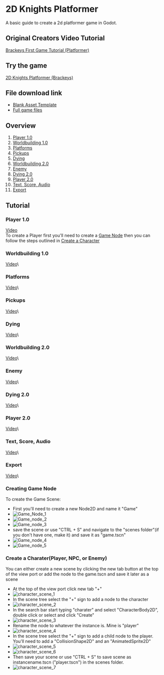 # 2D Knights Platformer
A basic guide to create a 2d platformer game in Godot.
## Original Creators Video Tutorial
[Brackeys First Game Tutorial (Platformer)](https://youtu.be/LOhfqjmasi0?feature=shared)
## Try the game
[2D Knights Platformer (Brackeys)](https://jvansant13.github.io/Technology-Specials/2d%20Knights%20Platformer/Game/)
## File download link
- [Blank Asset Template](https://github.com/jvansant13/Technology-Specials/raw/refs/heads/main/Templates/Asset%20templates/2d_platformer_template.zip)
- [Full game files](https://github.com/jvansant13/Technology-Specials/raw/refs/heads/main/Templates/Game%20templates/2d%20Knights%20Platformer.zip)
## Overview
1. [Player 1.0](https://github.com/jvansant13/Technology-Specials/blob/main/2d%20Knights%20Platformer/README.md#player-10)
2. [Worldbuilding 1.0](https://github.com/jvansant13/Technology-Specials/blob/main/2d%20Knights%20Platformer/README.md#worldbuilding-10)
3. [Platforms](https://github.com/jvansant13/Technology-Specials/blob/main/2d%20Knights%20Platformer/README.md#platforms)
4. [Pickups](https://github.com/jvansant13/Technology-Specials/blob/main/2d%20Knights%20Platformer/README.md#pickups)
5. [Dying](https://github.com/jvansant13/Technology-Specials/blob/main/2d%20Knights%20Platformer/README.md#dying)
6. [Worldbuilding 2.0]()
7. [Enemy]()
8. [Dying 2.0]()
9. [Player 2.0]()
10. [Text, Score, Audio]()
11. [Export]()


## Tutorial
### Player 1.0
[Video](https://www.youtube.com/watch?v=LOhfqjmasi0&t=451s)\
To create a Player first you'll need to create a [Game Node](https://github.com/jvansant13/Technology-Specials/blob/main/2d%20Knights%20Platformer/README.md#creating-game-node) then you can follow the steps outlined in [Create a Character](https://github.com/jvansant13/Technology-Specials/blob/main/2d%20Knights%20Platformer/README.md#create-a-charaterplayer-npc-or-enemy)
### Worldbuilding 1.0
[Video](https://www.youtube.com/watch?v=LOhfqjmasi0&t=1017s)\
### Platforms
[Video](https://www.youtube.com/watch?v=LOhfqjmasi0&t=1408s)\
### Pickups
[Video](https://www.youtube.com/watch?v=LOhfqjmasi0&t=1700s)\
### Dying
[Video](https://www.youtube.com/watch?v=LOhfqjmasi0&t=2060s)\
### Worldbuilding 2.0
[Video](https://www.youtube.com/watch?v=LOhfqjmasi0&t=2414s)\
### Enemy
[Video](https://www.youtube.com/watch?v=LOhfqjmasi0&t=2518s)\
### Dying 2.0
[Video](https://www.youtube.com/watch?v=LOhfqjmasi0&t=3066s)\
### Player 2.0
[Video](https://www.youtube.com/watch?v=LOhfqjmasi0&t=3176s)\
### Text, Score, Audio
[Video](https://www.youtube.com/watch?v=LOhfqjmasi0&t=3643s)\
### Export
[Video](https://www.youtube.com/watch?v=LOhfqjmasi0&t=4456s)\

### Creating Game Node
To create the Game Scene:

- First you'll need to create a new Node2D and name it "Game"
- ![Game_Node_1](https://github.com/user-attachments/assets/0d6e342d-851d-4eb4-b0ab-26a57943a594)
- ![Game_node_2](https://github.com/user-attachments/assets/f50c5f41-b98d-4224-8065-86b521b5e42d)
- ![Game_node_3](https://github.com/user-attachments/assets/9d6535a1-f811-41f2-9616-0f2acab8d89f)
- save the scene or use "CTRL + S" and navigate to the "scenes folder"(if you don't have one, make it) and save it as "game.tscn"
- ![Game_node_4](https://github.com/user-attachments/assets/c06e2e8b-6e7e-4242-a24d-b6fea78efdc0)
- ![Game_node_5](https://github.com/user-attachments/assets/0171c67e-7032-483c-8980-885c366eccde)

### Create a Charater(Player, NPC, or Enemy)
You can either create a new scene by clicking the new tab button at the top of the view port or add the node to the game.tscn and save it later as a scene
- At the top of the view port click new tab "+"
- ![character_scene_1](https://github.com/user-attachments/assets/21f33658-f24b-49b4-a636-b91b6d08a48f)
- In the scene tree select the "+" sign to add a node to the character
- ![character_scene_2](https://github.com/user-attachments/assets/1d9640ae-5017-479a-a8d8-e13e6079633d)
- In the search bar start typing "charater" and select "CharacterBody2D", double click or select and click "Create"
- ![character_scene_3](https://github.com/user-attachments/assets/19e65a49-aa42-45a8-9f40-e78d7792d1b0)
- Rename the node to whatever the instance is. Mine is "player"
- ![character_scene_4](https://github.com/user-attachments/assets/92983c27-bc08-40ff-a9cc-33662ff2f337)
- In the scene tree select the "+" sign to add a child node to the player. You'll need to add a "CollisionShape2D" and an "AnimatedSprite2D"
- ![character_scene_5](https://github.com/user-attachments/assets/e2b46b08-d626-4804-84e1-a51a47f20f4c)
- ![character_scene_6](https://github.com/user-attachments/assets/29846a61-a755-42ef-892a-2aee4d370bd5)
- Then save your scene or use "CTRL + S" to save scene as instancename.tscn ("player.tscn") in the scenes folder.
- ![character_scene_7](https://github.com/user-attachments/assets/3ee4dbca-5aa9-4a9d-b185-89c58107aa66)





